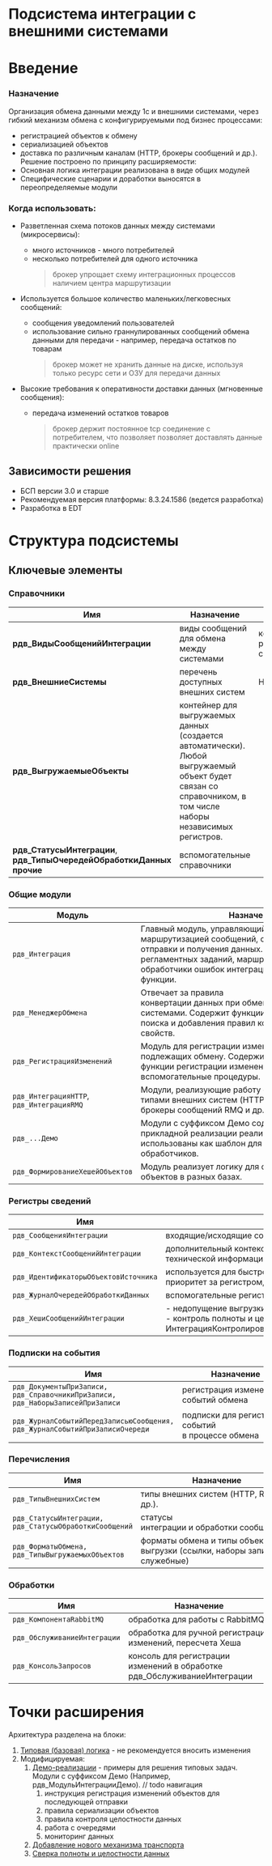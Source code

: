# Подсистема интеграции с внешними системами

# Введение

### Назначение
Организация обмена данными между 1с и внешними системами, через гибкий механизм обмена с конфигурируемыми под бизнес процессами:
- регистрацией объектов к обмену
- сериализацией объектов
- доставка по различным каналам (HTTP, брокеры сообщений и др.).
Решение построено по принципу расширяемости:
- Основная логика интеграции реализована в виде общих модулей
- Специфические сценарии и доработки выносятся в переопределяемые модули

### Когда  использовать:
- Разветленная схема потоков данных между системами (микросервисы):
    - много источников - много потребителей
    - несколько потребителей для одного источника
		> брокер упрощает схему интеграционных процессов наличием центра маршрутизации
- Используется большое количество маленьких/легковесных сообщений:
    - сообщения уведомлений пользователей
    - использование сильно граннулированных сообщений обмена данными для передачи - например, передача остатков по товарам
        > брокер может не хранить данные на диске, используя только ресурс сети и ОЗУ для передачи данных
        
- Высокие требования к оперативности доставки данных (мгновенные сообщения):
    - передача изменений остатков товаров
        > брокер держит постоянное tcp соединение с потребителем, что позволяет позволяет доставлять данные практически online

## Зависимости решения
- БСП версии 3.0 и старше
- Рекомендуемая версия платформы: 8.3.24.1586 (ведется разработка)
- Разработка в EDT

# Структура подсистемы

## Ключевые элементы

### Справочники
| Имя                                                                   | Назначение                                                                                                                                                   | Пример                                                                                                                                   |
| --------------------------------------------------------------------- | ------------------------------------------------------------------------------------------------------------------------------------------------------------ | ---------------------------------------------------------------------------------------------------------------------------------------- |
| **рдв_ВидыСообщенийИнтеграции**                                       | виды сообщений для обмена между системами                                                                                                                    | контрагенты, номенклатура, регистр служебный. Задаем в правилах регистрации см.*см.рдв_МодульИнтеграцииДемо.ЗаполнитьПравилаРегистрации* |
| **рдв_ВнешниеСистемы**                                                | перечень  доступных внешних систем                                                                                                                           | HTTP-сервисы, брокеры сообщений                                                                                                          |
| **рдв_ВыгружаемыеОбъекты**                                            | контейнер для выгружаемых данных (создается автоматически). Любой выгружаемый объект будет связан со справочником, в том числе наборы независимых регистров. |                                                                                                                                          |
| **рдв_СтатусыИнтеграции**, **рдв_ТипыОчередейОбработкиДанных прочие** | вспомогательные справочники                                                                                                                                  |                                                                                                                                          |

### Общие модули

| Модуль                                          | Назначение                                                                                                                                                                                                                         |
| ----------------------------------------------- | ---------------------------------------------------------------------------------------------------------------------------------------------------------------------------------------------------------------------------------- |
| `рдв_Интеграция`                                | Главный модуль, управляющий процессом интеграции, маршрутизацией сообщений, обработкой отправки и получения данных. Точки входа для регламентных заданий, маршрутизаторы, обработчики ошибок интеграции и вспомогательные функции. |
| `рдв_МенеджерОбмена`                            | Отвечает за правила конвертации данных при обмене между 1С и внешними системами. Содержит функции для инициализации, поиска и добавления правил конвертации объектов и их свойств.                                                 |
| `рдв_РегистрацияИзменений`                      | Модуль для регистрации изменений объектов, подлежащих обмену. Содержит обработчики событий, функции регистрации изменений и вспомогательные процедуры.                                                                             |
| `рдв_ИнтеграцияHTTP`, `рдв_ИнтеграцияRMQ`       | Модули, реализующие работу с конкретными типами внешних систем (HTTP-сервисы, брокеры сообщений RMQ и др.).                                                                                                                        |
| `рдв_...Демо`                                   | Модули с суффиксом Демо содержат примеры прикладной реализации реализации и могут быть использованы как шаблон для разработки новых обработчиков.                                                                                             |
| `рдв_ФормированиеХешейОбъектов`                 | Модуль реализует логику для сверки состояний объектов в разных базах.                                                                                                                                                              |

### Регистры сведений

| Имя                                   | Назначение                                                                                                                                                             |
| ------------------------------------- | ---------------------------------------------------------------------------------------------------------------------------------------------------------------------- |
| `рдв_СообщенияИнтеграции`             | входящие/исходящие сообщения, участвующие в интеграции                                                                                                                 |
| `рдв_КонтекстСообщенийИнтеграции`     | дополнительный контекст сообщений (данные транспорта). Используется для хранения технической информации, полезной для отладки и мониторинга.                           |
| `рдв_ИдентификаторыОбъектовИсточника` | используется для быстрого сопоставления объектов информационных баз. Первый приоритет за регистром, далее ГУИД объекта, далее правила поиска.                          |
| `рдв_ЖурналОчередейОбработкиДанных`   | вспомогательные регистры для управления процессами обмена и идентификации объектов.                                                                                    |
| `рдв_ХешиСообщенийИнтеграции`         | - недопущение выгрузки одного состояния объекта несколько раз. <br>- контроль полноты и целостности данных (настройка ПВХ - ИнтеграцияКонтролироватьЦелостностьДанных) |

### Подписки на события

| Имя                                                                            | Назначение                                         |
| ------------------------------------------------------------------------------ | -------------------------------------------------- |
| `рдв_ДокументыПриЗаписи, рдв_СправочникиПриЗаписи, рдв_НаборыЗаписейПриЗаписи` | регистрация изменений событий обмена               |
| `рдв_ЖурналСобытийПередЗаписьюСообщения, рдв_ЖурналСобытийПриЗаписиОчереди`    | подписки для регистрации событий в процессе обмена |
### Перечисления

| Имя                                                    | Назначение                                                                      |
| ------------------------------------------------------ | ------------------------------------------------------------------------------- |
| `рдв_ТипыВнешнихСистем`                                | типы внешних систем (HTTP, RMQ и др.).                                          |
| `рдв_СтатусыИнтеграции, рдв_СтатусыОбработкиСообщений` | статусы интеграции и обработки сообщений                                        |
| `рдв_ФорматыОбмена, рдв_ТипыВыгружаемыхОбъектов`       | форматы обмена и типы объектов для выгрузки (ссылки, наборы записей, служебные) |
### Обработки

| Имя                          | Назначение                                                               |
| ---------------------------- | ------------------------------------------------------------------------ |
| `рдв_КомпонентаRabbitMQ`     | обработка для работы с RabbitMQ.                                         |
| `рдв_ОбслуживаниеИнтеграции` | обработка для ручной регистрации изменений, пересчета Хеша               |
| `рдв_КонсольЗапросов`        | консоль для регистрации изменений в обработке рдв_ОбслуживаниеИнтеграции |

# Точки расширения
Архитектура разделена на блоки:
1. [Типовая (базовая) логика](./3%201%20transport.md) - не рекомендуется вносить изменения
2. Модифицируемая:
	1. [Демо-реализации](./2%20demo.md) - примеры для решения типовых задач. Модули с суффиксом Демо (Например, рдв_МодульИнтеграцииДемо). // todo навигация
		1. инструкция регистрация изменений объектов для последующей отправки
		2. правила сериализации объектов
		3. правила контроля целостности данных
        4. работа с очередями
        5. мониторинг данных
	2. [Добавление нового механизма транспорта](./3%202%20new%20transport.md)
	3. [Сверка полноты и целостности данных](./4%20check%20that%20data%20fine.md)
